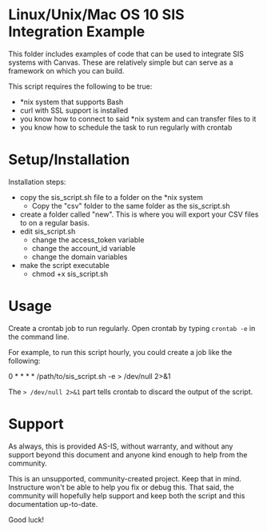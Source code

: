Linux/Unix/Mac OS 10 SIS Integration Example
======

This folder includes examples of code that can be used to integrate
SIS systems with Canvas. These are relatively simple but can serve
as a framework on which you can build.

This script requires the following to be true:

 * *nix system that supports Bash
 * curl with SSL support is installed
 * you know how to connect to said *nix system and can transfer files to it
 * you know how to schedule the task to run regularly with crontab

Setup/Installation
=====

Installation steps:

  * copy the sis_script.sh file to a folder on the *nix system
    * Copy the "csv" folder to the same folder as the sis_script.sh
  * create a folder called "new". This is where you will export your CSV files to on a
    regular basis.
  * edit sis_script.sh
    * change the access_token variable
    * change the account_id variable
    * change the domain variables
  * make the script executable
    * chmod +x sis_script.sh


Usage
=====

Create a crontab job to run regularly.  Open crontab by typing `crontab -e` in the command line.

For example, to run this script hourly, you could
create a job like the following:

0 * * * * /path/to/sis_script.sh -e > /dev/null 2>&1
  
The `> /dev/null 2>&1` part tells crontab to discard the output of the script. 


Support
======

As always, this is provided AS-IS, without warranty, and without any
support beyond this document and anyone kind enough to help from the
community.

This is an unsupported, community-created project. Keep that in 
mind. Instructure won't be able to help you fix or debug this.
That said, the community will hopefully help support and keep
both the script and this documentation up-to-date.

Good luck!
